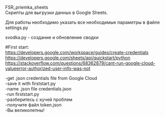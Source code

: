 FSR_priemka_sheets  
Скрипты для выгрузки данных в Google Sheets.   
  
Для работы необходимо указать все необходимые параметры в файле settings.py  
  
svodka.py - создание и обновление сводки  


#First start:  
https://developers.google.com/workspace/guides/create-credentials  
https://developers.google.com/sheets/api/quickstart/python  
https://stackoverflow.com/questions/68362879/cant-run-google-cloud-valueerror-authorized-user-info-was-not  

-get .json credentials file from Google Cloud  
-save it with firststart.py  
-name .json file credentials.json  
-run firststart.py  
-разберитесь с кучей проблем  
-получите файл token.json  
-Вы великолепны!  


